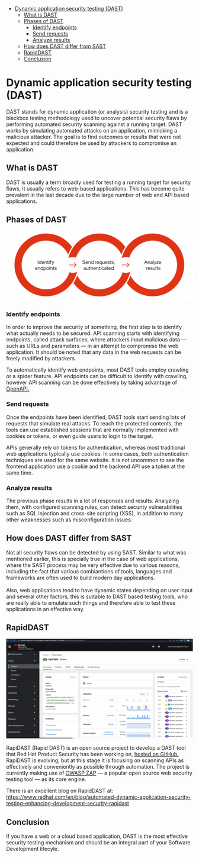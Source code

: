 - [Dynamic application security testing (DAST)](#dynamic-application-security-testing-dast)
  - [What is DAST](#what-is-dast)
  - [Phases of DAST](#phases-of-dast)
    - [Identify endpoints](#identify-endpoints)
    - [Send requests](#send-requests)
    - [Analyze results](#analyze-results)
  - [How does DAST differ from SAST](#how-does-dast-differ-from-sast)
  - [RapidDAST](#rapiddast)
  - [Conclusion](#conclusion)

# Dynamic application security testing (DAST)
DAST stands for dynamic application (or analysis) security testing and is a blackbox testing methodology used to uncover potential security flaws by performing automated security scanning against a running target. DAST works by simulating automated attacks on an application, mimicking a malicious attacker. The goal is to find outcomes or results that were not expected and could therefore be used by attackers to compromise an application.

## What is DAST
DAST is usually a term broadly used for testing a running target for security flaws, it usually refers to web-based applications. This has become quite prevalent in the last decade due to the large number of web and
API based applications.


## Phases of DAST

![3 phases of DAST](../images/3-phases.png)
###  Identify endpoints
In order to improve the security of something, the first step is to identify what actually needs to be secured. API scanning starts with identifying endpoints, called attack surfaces, where attackers input malicious data — such as URLs and parameters — in an attempt to compromise the web application. It should be noted that any data in the web requests can be freely modified by attackers.

To automatically identify web endpoints, most DAST tools employ crawling or a spider feature. API endpoints can be difficult to identify with crawling, however API scanning can be done effectively by taking advantage of [OpenAPI.](https://www.redhat.com/en/blog/automated-dynamic-application-security-testing-enhancing-development-security-rapidast#openapi-based-scanning)

### Send requests

Once the endpoints have been identified, DAST tools start sending lots of requests that simulate real attacks. To reach the protected contents, the tools can use established sessions that are normally implemented with cookies or tokens, or even guide users to login to the target.

APIs generally rely on tokens for authentication, whereas most traditional web applications typically use cookies. In some cases, both authentication techniques are used for the same website. It is not uncommon to see the frontend application use a cookie and the backend API use a token at the same time.

### Analyze results

The previous phase results in a lot of responses and results. Analyzing them, with configured scanning rules, can detect security vulnerabilities such as SQL injection and cross-site scripting (XSS), in addition to many other weaknesses such as misconfiguration issues.


## How does DAST differ from SAST
Not all security flaws can be detected by using SAST. Similar to what was mentioned earlier, this is specially true in the case of web applications, where the SAST process may be very effective due to various reasons, including the fact that various combiantions of tools, languages and frameworks are often used to build modern day applications.\
\
Also, web applications tend to have dynamic states depending on user input and several other factors, this is suitable to DAST based testing tools, who are really able to emulate such things and therefore able to test these applications in an effective way.

## RapidDAST
![RapidDAST](../images/rapiddast.png)

RapiDAST (Rapid DAST) is an open source project to develop a DAST tool that Red Hat Product Security has been working on, [hosted on GitHub.](https://github.com/RedHatProductSecurity/rapidast) RapiDAST is evolving, but at this stage it is focusing on scanning APIs as effectively and conveniently as possible through automation. The project is currently making use of [OWASP ZAP](https://www.zaproxy.org/) — a popular open source web security testing tool — as its core engine.

There is an excellent blog on RapidDAST at:
https://www.redhat.com/en/blog/automated-dynamic-application-security-testing-enhancing-development-security-rapidast

## Conclusion
If you have a web or a cloud based application, DAST is the most effective security testing mechanism and should be an integral part of your Software Development lifecyle.
